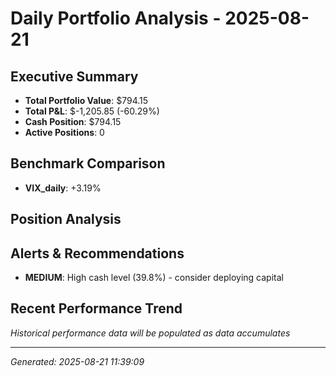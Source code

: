 # Daily Portfolio Analysis - 2025-08-21

## Executive Summary
- **Total Portfolio Value**: $794.15
- **Total P&L**: $-1,205.85 (-60.29%)
- **Cash Position**: $794.15
- **Active Positions**: 0

## Benchmark Comparison
- **VIX_daily**: +3.19%

## Position Analysis
## Alerts & Recommendations
- **MEDIUM**: High cash level (39.8%) - consider deploying capital

## Recent Performance Trend
*Historical performance data will be populated as data accumulates*

---
*Generated: 2025-08-21 11:39:09*
